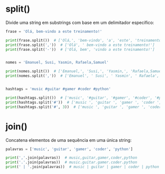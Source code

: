 # split() 


Divide uma string em substrings com base em um delimitador específico:
```python
frase = 'Olá, bem-vindo a este treinamento!'

print(frase.split())  # ['Olá,', 'bem-vindo', 'a', 'este', 'treinamento!']
print(frase.split(','))  # ['Olá', ' bem-vindo a este treinamento!']
print(frase.split('-'))  # ['Olá, bem', 'vindo a este treinamento!']


nomes = 'Emanuel, Susi, Yasmin, Rafaela,Samuel'

print(nomes.split())  # ['Emanuel,', 'Susi,', 'Yasmin,', 'Rafaela,Samuel']
print(nomes.split(','))  # ['Emanuel', ' Susi', ' Yasmin', ' Rafaela', 'Samuel']


hashtags = 'music #guitar #gamer #coder #python'

print(hashtags.split())  # ['music', '#guitar', '#gamer', '#coder', '#python']
print(hashtags.split('#'))  # ['music ', 'guitar ', 'gamer ', 'coder ', 'python']
print(hashtags.split('#', 3))  # ['music ', 'guitar ', 'gamer ', 'coder #python']
```


# join() 


Concatena elementos de uma sequência em uma única string:
```python
palavras = ['music', 'guitar', 'gamer', 'coder', 'python']

print(','.join(palavras))  # music,guitar,gamer,coder,python
print('.'.join(palavras))  # music.guitar.gamer.coder.python
print(' | '.join(palavras))  # music | guitar | gamer | coder | python
```